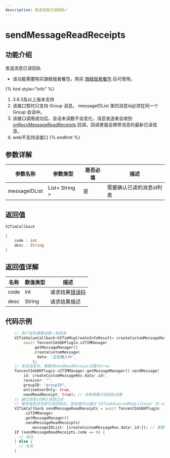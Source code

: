 ```yaml
---
description: 发送消息已读回执√
---
```


# sendMessageReadReceipts

## 功能介绍

发送消息已读回执

* 该功能需要购买旗舰版套餐包，购买 [旗舰版套餐包](https://buy.cloud.tencent.com/avc?from=17220) 后可使用。

{% hint style="info" %}
1. 3.9.3及以上版本支持
2. 该接口暂时只支持 Group 消息。 messageIDList 里的消息Id必须在同一个 Group 会话中。
3. 该接口调用成功后，会话未读数不会变化，消息发送者会收到 [onRecvMessageReadReceipts](../callbacks/onrecvmessagereadreceipts.md) 回调，回调里面会携带消息的最新已读信息。
4. web不支持该接口
{% endhint %}

## 参数详解

| 参数名称          | 参数类型           | 是否必填 | 描述            |
| ------------- | -------------- | ---- | ------------- |
| messageIDList | List< String > | 是    | 需要确认已读的消息id列表 |

## 返回值

```dart
V2TimCallback

{
    code : int
    desc : String
}
```

## 返回值详解

| 名称   | 数值类型   | 描述                                                             |
| ---- | ------ | -------------------------------------------------------------- |
| code | int    | 请求结果[错误码](https://cloud.tencent.com/document/product/269/1671) |
| desc | String | 请求结果描述                                                         |

## 代码示例  &#x20;

```dart
    // 用户首先需要创建一条信息
    V2TimValueCallback<V2TimMsgCreateInfoResult> createCustomMessageRes =
        await TencentImSDKPlugin.v2TIMManager
            .getMessageManager()
            .createCustomMessage(
              data: '正在输入中',
            );
    // 发送消息时，需要把needReadReceipt设置为true
    TencentImSDKPlugin.v2TIMManager.getMessageManager().sendMessage(
        id: createCustomMessageRes.data!.id!,
        receiver: "",
        groupID: "groupID",
        onlineUserOnly: true,
        needReadReceipt: true); // 消息需要已读回执设置
    // 通过消息id确认消息已读
    // 接收端发送消息已读回执后，发送端可以通过 V2TimAdvancedMsgListener 的 onRecvMessageReadReceipts 回调监听消息已读回执通知
    V2TimCallback sendMessageReadReceipts = await TencentImSDKPlugin
        .v2TIMManager
        .getMessageManager()
        .sendMessageReadReceipts(
            messageIDList: [createCustomMessageRes.data!.id!]); // 需要确认已读的消息id
    if (sendMessageReadReceipts.code == 0) {
      // 成功
    } else {
      // 失败
    }

```
